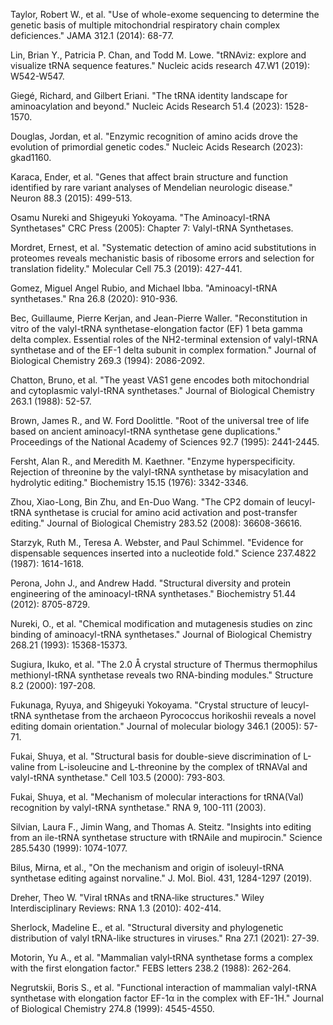Taylor, Robert W., et al. "Use of whole-exome sequencing to determine the genetic basis of multiple mitochondrial respiratory chain complex deficiences." JAMA 312.1 (2014): 68-77.

Lin, Brian Y., Patricia P. Chan, and Todd M. Lowe. "tRNAviz: explore and visualize tRNA sequence features." Nucleic acids research 47.W1 (2019): W542-W547.

Giegé, Richard, and Gilbert Eriani. "The tRNA identity landscape for aminoacylation and beyond." Nucleic Acids Research 51.4 (2023): 1528-1570.


Douglas, Jordan, et al. "Enzymic recognition of amino acids drove the evolution of primordial genetic codes." Nucleic Acids Research (2023): gkad1160.

Karaca, Ender, et al. "Genes that affect brain structure and function identified by rare variant analyses of Mendelian neurologic disease." Neuron 88.3 (2015): 499-513.

Osamu Nureki and Shigeyuki Yokoyama. "The Aminoacyl-tRNA Synthetases" CRC Press (2005): Chapter 7: Valyl-tRNA Synthetases.

Mordret, Ernest, et al. "Systematic detection of amino acid substitutions in proteomes reveals mechanistic basis of ribosome errors and selection for translation fidelity." Molecular Cell 75.3 (2019): 427-441.

Gomez, Miguel Angel Rubio, and Michael Ibba. "Aminoacyl-tRNA synthetases." Rna 26.8 (2020): 910-936.

Bec, Guillaume, Pierre Kerjan, and Jean-Pierre Waller. "Reconstitution in vitro of the valyl-tRNA synthetase-elongation factor (EF) 1 beta gamma delta complex. Essential roles of the NH2-terminal extension of valyl-tRNA synthetase and of the EF-1 delta subunit in complex formation." Journal of Biological Chemistry 269.3 (1994): 2086-2092.

Chatton, Bruno, et al. "The yeast VAS1 gene encodes both mitochondrial and cytoplasmic valyl-tRNA synthetases." Journal of Biological Chemistry 263.1 (1988): 52-57.




Brown, James R., and W. Ford Doolittle. "Root of the universal tree of life based on ancient aminoacyl-tRNA synthetase gene duplications." Proceedings of the National Academy of Sciences 92.7 (1995): 2441-2445.




Fersht, Alan R., and Meredith M. Kaethner. "Enzyme hyperspecificity. Rejection of threonine by the valyl-tRNA synthetase by misacylation and hydrolytic editing." Biochemistry 15.15 (1976): 3342-3346.



Zhou, Xiao-Long, Bin Zhu, and En-Duo Wang. "The CP2 domain of leucyl-tRNA synthetase is crucial for amino acid activation and post-transfer editing." Journal of Biological Chemistry 283.52 (2008): 36608-36616.



Starzyk, Ruth M., Teresa A. Webster, and Paul Schimmel. "Evidence for dispensable sequences inserted into a nucleotide fold." Science 237.4822 (1987): 1614-1618.




Perona, John J., and Andrew Hadd. "Structural diversity and protein engineering of the aminoacyl-tRNA synthetases." Biochemistry 51.44 (2012): 8705-8729.




Nureki, O., et al. "Chemical modification and mutagenesis studies on zinc binding of aminoacyl-tRNA synthetases." Journal of Biological Chemistry 268.21 (1993): 15368-15373.





Sugiura, Ikuko, et al. "The 2.0 Å crystal structure of Thermus thermophilus methionyl-tRNA synthetase reveals two RNA-binding modules." Structure 8.2 (2000): 197-208.



Fukunaga, Ryuya, and Shigeyuki Yokoyama. "Crystal structure of leucyl-tRNA synthetase from the archaeon Pyrococcus horikoshii reveals a novel editing domain orientation." Journal of molecular biology 346.1 (2005): 57-71.





Fukai, Shuya, et al. "Structural basis for double-sieve discrimination of L-valine from L-isoleucine and L-threonine by the complex of tRNAVal and valyl-tRNA synthetase." Cell 103.5 (2000): 793-803.

Fukai, Shuya, et al. "Mechanism of molecular interactions for tRNA(Val) recognition by valyl-tRNA synthetase." RNA 9, 100-111 (2003).


Silvian, Laura F., Jimin Wang, and Thomas A. Steitz. "Insights into editing from an ile-tRNA synthetase structure with tRNAile and mupirocin." Science 285.5430 (1999): 1074-1077.


Bilus, Mirna, et al., "On the mechanism and origin of isoleuyl-tRNA synthetase editing against norvaline." J. Mol. Biol. 431, 1284-1297 (2019).

Dreher, Theo W. "Viral tRNAs and tRNA‐like structures." Wiley Interdisciplinary Reviews: RNA 1.3 (2010): 402-414.

Sherlock, Madeline E., et al. "Structural diversity and phylogenetic distribution of valyl tRNA-like structures in viruses." Rna 27.1 (2021): 27-39.

Motorin, Yu A., et al. "Mammalian valyl‐tRNA synthetase forms a complex with the first elongation factor." FEBS letters 238.2 (1988): 262-264.

Negrutskii, Boris S., et al. "Functional interaction of mammalian valyl-tRNA synthetase with elongation factor EF-1α in the complex with EF-1H." Journal of Biological Chemistry 274.8 (1999): 4545-4550.
